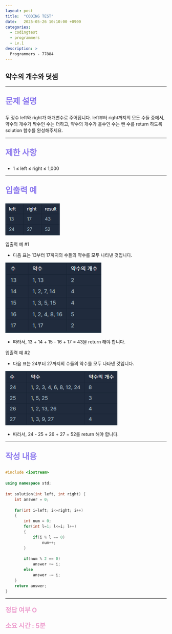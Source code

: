 ```yaml
---
layout: post
title:  "CODING TEST"
date:   2025-05-26 10:10:00 +0900
categories:
  - codingtest
  - programmers
  - Lv.1
description: >
  Programmers - 77884
---
```

## 약수의 개수와 덧셈

---

<p style = "color:#8f7cee; font-size:25px; font-weight:bold">
문제 설명
</p>

두 정수 left와 right가 매개변수로 주어집니다. left부터 right까지의 모든 수들 중에서, 약수의 개수가 짝수인 수는 더하고, 약수의 개수가 홀수인 수는 뺀 수를 return 하도록 solution 함수를 완성해주세요.

---

<p style = "color:#8f7cee; font-size:25px; font-weight:bold">
제한 사항
</p>

- 1 ≤ left ≤ right ≤ 1,000

---

<p style = "color:#8f7cee; font-size:25px; font-weight:bold">
입출력 예
</p>

<img src = "/assets/img/codingtest/77884_1.png" width = "170" height = "100">

입출력 예 #1
- 다음 표는 13부터 17까지의 수들의 약수를 모두 나타낸 것입니다.

<img src = "/assets/img/codingtest/77884_2.png" width = "300" height = "220">

- 따라서, 13 + 14 + 15 - 16 + 17 = 43을 return 해야 합니다.

입출력 예 #2
- 다음 표는 24부터 27까지의 수들의 약수를 모두 나타낸 것입니다.

<img src = "/assets/img/codingtest/77884_3.png" width = "350" height = "170">

- 따라서, 24 - 25 + 26 + 27 = 52를 return 해야 합니다.

---

<p style = "color:#8f7cee; font-size:25px; font-weight:bold">
작성 내용
</p>

```C++
#include <iostream>

using namespace std;

int solution(int left, int right) {
    int answer = 0;
    
    for(int i=left; i<=right; i++)
    {
        int num = 0;
        for(int l=1; l<=i; l++)
        {
            if(i % l == 0)
                num++;
        }
        
        if(num % 2 == 0)
            answer += i;
        else
            answer -= i;
    }
    return answer;
}
```

---

<p style = "color:#ed9ece; font-size:20px; font-weight:bold">
정답 여부 O
</p>

<p style = "color:#ed9ece; font-size:20px; font-weight:bold">
소요 시간 : 5분
</p>

